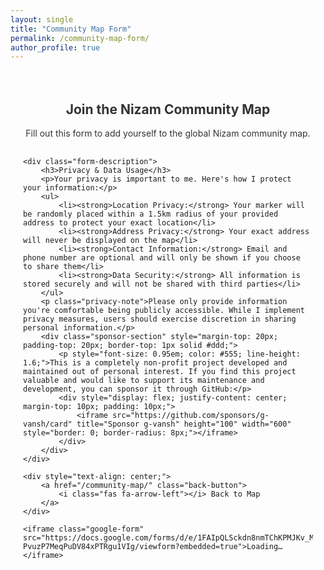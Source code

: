 ```yaml
---
layout: single
title: "Community Map Form"
permalink: /community-map-form/
author_profile: true
---
```


<style>
.form-container {
    max-width: 800px;
    margin: 0 auto;
    padding: 20px;
}
.form-header {
    text-align: center;
    margin-bottom: 30px;
    color: #333;
}
.form-description {
    background-color: #f8f9fa;
    border-left: 4px solid #00008B;
    padding: 20px;
    margin-bottom: 30px;
    border-radius: 4px;
    color: #555;
    line-height: 1.5;
}
.form-description h3 {
    color: #00008B;
    margin-top: 0;
    margin-bottom: 15px;
}
.form-description ul {
    margin: 15px 0;
    padding-left: 20px;
}
.form-description li {
    margin: 10px 0;
}
.privacy-note {
    margin-top: 15px;
    padding-top: 15px;
    border-top: 1px solid #ddd;
    font-style: italic;
}
.google-form {
    width: 100%;
    height: 1000px;
    border: none;
    border-radius: 8px;
    box-shadow: 0 2px 4px rgba(0,0,0,0.1);
}
.back-button {
    display: inline-block;
    padding: 12px 24px;
    background-color: #00008B;
    color: white;
    text-decoration: none;
    border-radius: 6px;
    font-weight: bold;
    margin: 20px 0;
    transition: all 0.3s ease;
    box-shadow: 0 2px 4px rgba(0,0,0,0.1);
}
.back-button:hover {
    background-color: #000066;
    transform: translateY(-2px);
    box-shadow: 0 4px 8px rgba(0,0,0,0.2);
    color: white;
    text-decoration: none;
}
</style>

<div class="form-container">
    <div class="form-header">
        <h2>Join the Nizam Community Map</h2>
        <p>Fill out this form to add yourself to the global Nizam community map.</p>
    </div>

    <div class="form-description">
        <h3>Privacy & Data Usage</h3>
        <p>Your privacy is important to me. Here's how I protect your information:</p>
        <ul>
            <li><strong>Location Privacy:</strong> Your marker will be randomly placed within a 1.5km radius of your provided address to protect your exact location</li>
            <li><strong>Address Privacy:</strong> Your exact address will never be displayed on the map</li>
            <li><strong>Contact Information:</strong> Email and phone number are optional and will only be shown if you choose to share them</li>
            <li><strong>Data Security:</strong> All information is stored securely and will not be shared with third parties</li>
        </ul>
        <p class="privacy-note">Please only provide information you're comfortable being publicly accessible. While I implement privacy measures, users should exercise discretion in sharing personal information.</p>
        <div class="sponsor-section" style="margin-top: 20px; padding-top: 20px; border-top: 1px solid #ddd;">
            <p style="font-size: 0.95em; color: #555; line-height: 1.6;">This is a completely non-profit project developed and maintained out of personal interest. If you find this project valuable and would like to support its maintenance and development, you can sponsor it through GitHub:</p>
            <div style="display: flex; justify-content: center; margin-top: 10px; padding: 10px;">
                <iframe src="https://github.com/sponsors/g-vansh/card" title="Sponsor g-vansh" height="100" width="600" style="border: 0; border-radius: 8px;"></iframe>
            </div>
        </div>
    </div>

    <div style="text-align: center;">
        <a href="/community-map/" class="back-button">
            <i class="fas fa-arrow-left"></i> Back to Map
        </a>
    </div>

    <iframe class="google-form" src="https://docs.google.com/forms/d/e/1FAIpQLSckdn8nmTChKPMJKv_MDtUV-PvuzP7MeqPuDV84xPTRgu1VIg/viewform?embedded=true">Loading…</iframe>
</div> 